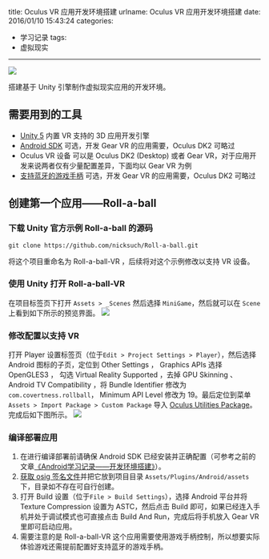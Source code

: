 title: Oculus VR 应用开发环境搭建
urlname: Oculus VR 应用开发环境搭建
date: 2016/01/10 15:43:24
categories:
- 学习记录
tags:
- 虚拟现实

---
![](https://image.covertness.me/vr_yingyongkaifahuanjindajian_samsung-gear-vr.jpg)

搭建基于 Unity 引擎制作虚拟现实应用的开发环境。
<!-- more -->

## 需要用到的工具
- [Unity 5](http://unity3d.com/cn/get-unity/download?ref=personal) 内置 VR 支持的 3D 应用开发引擎
- [Android SDK](http://developer.android.com/sdk/installing/index.html?pkg=tools) 可选，开发 Gear VR 的应用需要，Oculus DK2 可略过
- Oculus VR 设备 可以是 Oculus DK2 (Desktop) 或者 Gear VR，对于应用开发来说两者仅有少量配置差异，下面均以 Gear VR 为例
- [支持蓝牙的游戏手柄](https://support.oculus.com/hc/en-us/articles/205698678-Bluetooth-Gamepads-controllers-for-Gear-VR) 可选，开发 Gear VR 的应用需要，Oculus DK2 可略过

## 创建第一个应用——Roll-a-ball
### 下载 Unity 官方示例 Roll-a-ball 的源码
```
git clone https://github.com/nicksuch/Roll-a-ball.git
```

将这个项目重命名为 Roll-a-ball-VR ，后续将对这个示例修改以支持 VR 设备。

### 使用 Unity 打开 Roll-a-ball-VR
在项目标签页下打开 `Assets > _Scenes` 然后选择 `MiniGame`，然后就可以在 `Scene` 上看到如下所示的预览界面。
![](https://image.covertness.me/vr_yingyongkaifahuanjindajian_1.PNG)

### 修改配置以支持 VR
打开 Player 设置标签页（位于`Edit > Project Settings > Player`），然后选择 Android 图标的子页，定位到 Other Settings ， Graphics APIs 选择 OpenGLES3 ， 勾选 Virtual Reality Supported ，去掉 GPU Skinning 、 Android TV Compatibility ，将 Bundle Identifier 修改为 `com.covertness.rollball`， Minimum API Level 修改为 19。最后定位到菜单 `Assets > Import Package > Custom Package` 导入 [Oculus Utilities Package](https://developer.oculus.com/downloads/game-engines/0.1.3.0-beta/Oculus_Utilities_for_Unity_5/)。完成后如下图所示。
![](https://image.covertness.me/vr_yingyongkaifahuanjindajian_2.PNG)

### 编译部署应用
1. 在进行编译部署前请确保 Android SDK 已经安装并正确配置（可参考之前的文章[《Android学习记录——开发环境搭建》](http://covertness.me/2015/03/28/Android学习记录——开发环境搭建/)）。
2. [获取 osig 签名文件](https://developer.oculus.com/osig/)并把它放到项目目录 `Assets/Plugins/Android/assets` 下，目录如不存在可自行创建。
3. 打开 Build 设置（位于`File > Build Settings`），选择 Android 平台并将 Texture Compression 设置为 ASTC，然后点击 Build 即可，如果已经连入手机并处于调试模式也可直接点击 Build And Run，完成后将手机放入 Gear VR 里即可启动应用。
4. 需要注意的是 Roll-a-ball-VR 这个应用需要使用游戏手柄控制，所以想要实际体验游戏还需提前配置好支持蓝牙的游戏手柄。
